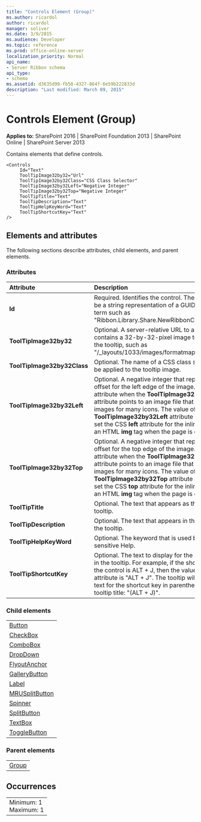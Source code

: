 ```yaml
---
title: "Controls Element (Group)"
ms.author: ricardol
author: ricardol
manager: soliver
ms.date: 3/9/2015
ms.audience: Developer
ms.topic: reference
ms.prod: office-online-server
localization_priority: Normal
api_name:
- Server Ribbon schema
api_type:
- schema
ms.assetid: d3635d99-fb58-4327-864f-6e59b222833d
description: "Last modified: March 09, 2015"
---
```


# Controls Element (Group)

 
  
 **Applies to:** SharePoint 2016 | SharePoint Foundation 2013 | SharePoint Online | SharePoint Server 2013
  
Contains elements that define controls.
  
```
<Controls
     Id="Text"
     ToolTipImage32by32="Url"
     ToolTipImage32by32Class="CSS Class Selector"
     ToolTipImage32by32Left="Negative Integer"
     ToolTipImage32by32Top="Negative Integer"
     ToolTipTitle="Text"
     ToolTipDescription="Text"
     ToolTipHelpKeyWord="Text"
     ToolTipShortcutKey="Text"
/>
```

## Elements and attributes

The following sections describe attributes, child elements, and parent elements.

### Attributes

|**Attribute**|**Description**|
|:-----|:-----|
|**Id** <br/> |Required. Identifies the control. The value can be a string representation of a GUID or a unique term such as "Ribbon.Library.Share.NewRibbonCheckBox".  <br/> |
|**ToolTipImage32by32** <br/> |Optional. A server-relative URL to a file that contains a 32-by-32-pixel image to be used in the tooltip, such as "/_layouts/1033/images/formatmap32x32.png".  <br/> |
|**ToolTipImage32by32Class** <br/> |Optional. The name of a CSS class selector to be applied to the tooltip image.  <br/> |
|**ToolTipImage32by32Left** <br/> |Optional. A negative integer that represents an offset for the left edge of the image. Use this attribute when the **ToolTipImage32by32** attribute points to an image file that contains the images for many icons. The value of the **ToolTipImage32by32Left** attribute is used to set the CSS **left** attribute for the inline style of an HTML **img** tag when the page is created.  <br/> |
|**ToolTipImage32by32Top** <br/> |Optional. A negative integer that represents an offset for the top edge of the image. Use this attribute when the **ToolTipImage32by32** attribute points to an image file that contains the images for many icons. The value of the **ToolTipImage32by32Top** attribute is used to set the CSS **top** attribute for the inline style of an HTML **img** tag when the page is created.  <br/> |
|**ToolTipTitle** <br/> |Optional. The text that appears as the title of the tooltip.  <br/> |
|**ToolTipDescription** <br/> |Optional. The text that appears in the body of the tooltip.  <br/> |
|**ToolTipHelpKeyWord** <br/> |Optional. The keyword that is used by context-sensitive Help.  <br/> |
|**ToolTipShortcutKey** <br/> |Optional. The text to display for the shortcut key in the tooltip. For example, if the shortcut key for the control is ALT + J, then the value for this attribute is "ALT + J". The tooltip will display the text for the shortcut key in parentheses after the tooltip title: "(ALT + J)".  <br/> |
   
### Child elements

||
|:-----|
|[Button](button-element.md) <br/> |
|[CheckBox](checkbox-element.md) <br/> |
|[ComboBox](combobox-element.md) <br/> |
|[DropDown](dropdown-element.md) <br/> |
|[FlyoutAnchor](flyoutanchor-element.md) <br/> |
|[GalleryButton](gallerybutton-element-group.md) <br/> |
|[Label](label-element.md) <br/> |
|[MRUSplitButton](mrusplitbutton-element.md) <br/> |
|[Spinner](spinner-element.md) <br/> |
|[SplitButton](splitbutton-element.md) <br/> |
|[TextBox](textbox-element.md) <br/> |
|[ToggleButton](togglebutton-element.md) <br/> |
   
### Parent elements

||
|:-----|
|[Group](group-element-ribbon.md)|
   
## Occurrences

||
|:-----|
|Minimum: 1  <br/> Maximum: 1  <br/> |
   


